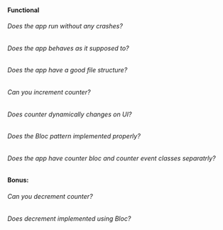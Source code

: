 #### Functional

###### Does the app run without any crashes?

###### Does the app behaves as it supposed to?

###### Does the app have a good file structure?

###### Can you increment counter?

###### Does counter dynamically changes on UI?

###### Does the Bloc pattern implemented properly?

###### Does the app have counter bloc and counter event classes separatrly?

#### Bonus:

###### Can you decrement counter?

###### Does decrement implemented using Bloc?
